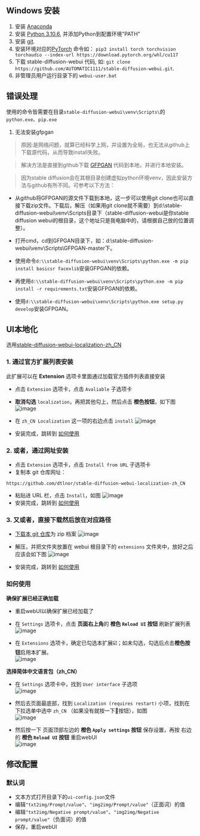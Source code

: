 ## Windows 安装
1. 安装 [Anaconda](https://www.anaconda.com/)
2. 安装 [Python 3.10.6](https://www.python.org/downloads/windows/), 并添加Python到配置环境"PATH"
3. 安装 [git](https://git-scm.com/download/win).
4. 安装环境对应的[PyTorch](https://pytorch.org/get-started/locally/) 命令如： ```pip3 install torch torchvision torchaudio --index-url https://download.pytorch.org/whl/cu117```
5. 下载 stable-diffusion-webui 代码, 如: `git clone https://github.com/AUTOMATIC1111/stable-diffusion-webui.git`.
6. 非管理员用户运行目录下的 `webui-user.bat`

## 错误处理
使用的命令皆需要在目录```stable-diffusion-webui\venv\Scripts\```的```python.exe```、```pip.exe```
1. 无法安装gfpgan
> 原因:是网络问题，就算已经科学上网，并设置为全局，也无法从github上下载源代码，从而导致install失败。

> 解决方法是直接到github下载 [GFPGAN](https://github.com/TencentARC/GFPGAN.git) 代码到本地，并进行本地安装。

> 因为stable diffusion会在其根目录创建虚拟python环境venv，因此安装方法与github有所不同。可参考以下方法：
- 从github将GFPGAN的源文件下载到本地，这一步可以使用git clone也可以直接下载zip文件。下载后，解压（如果用git clone就不需要）到d:\\stable-diffusion-webui\venv\Scripts目录下（stable-diffusion-webui是你stable diffusion webui的根目录，这个地址只是我电脑中的，请根据自己放的位置调整）。

- 打开cmd，cd到GFPGAN目录下，如：d:\\stable-diffusion-webui\venv\Scripts\GFPGAN-master下。

- 使用命令```d:\\stable-diffusion-webui\venv\Scripts\python.exe -m pip install basicsr facexlib```安装GFPGAN的依赖。

- 再使用```d:\\stable-diffusion-webui\venv\Scripts\python.exe -m pip install -r requirements.txt```安装GFPGAN的依赖。

- 使用```d:\\stable-diffusion-webui\venv\Scripts\python.exe setup.py develop```安装GFPGAN。


## UI本地化
选用[stable-diffusion-webui-localization-zh_CN](https://github.com/dtlnor/stable-diffusion-webui-localization-zh_CN.git)

### 1. 通过官方扩展列表安装
  此扩展可以在 **Extension** 选项卡里面通过加载官方插件列表直接安装
  - 点击 `Extension` 选项卡，点击 `Avaliable` 子选项卡
  - **取消勾选** `localization`，再把其他勾上，然后点击 **橙色按钮**，如下图
  ![image](https://user-images.githubusercontent.com/21131439/220507253-65b91219-05ac-4932-a129-0fcd1e55ffaa.png)

  - 在 `zh_CN Localization` 这一项的右边点击 `install`
  ![image](https://user-images.githubusercontent.com/21131439/220507520-77eab48a-272b-4a06-a38a-ca721181092f.png)
  - 安装完成，跳转到 [如何使用](#如何使用)

  ### 2. 或者，通过网址安装
  - 点击 `Extension` 选项卡，点击 `Install from URL` 子选项卡
  - 复制本 git 仓库网址：
  ```
  https://github.com/dtlnor/stable-diffusion-webui-localization-zh_CN
  ```
  - 粘贴进 URL 栏，点击 `Install`，如图
  ![image](https://user-images.githubusercontent.com/60730393/202898107-e207d645-e446-456c-8a5b-6dd400eba480.png)  
  - 安装完成，跳转到 [如何使用](#如何使用)

  ### 3. 又或者，直接下载然后放在对应路径
  - [下载本 git 仓库](https://codeload.github.com/dtlnor/stable-diffusion-webui-localization-zh_CN/zip/refs/heads/main)为 zip 档案
  ![image](https://user-images.githubusercontent.com/60730393/202898203-8f4265ff-efc1-4cb4-887a-86af291c000e.png)  

  - 解压，并把文件夹放置在 webui 根目录下的 `extensions` 文件夹中，放好之后应该会如下图
  ![image](https://user-images.githubusercontent.com/60730393/202898631-e4f6b3e2-b1d2-4258-b003-3142597fff3b.png)  
  - 安装完成，跳转到 [如何使用](#如何使用)



### 如何使用
  
  **确保扩展已经正确加载**  
  
  - 重启webUI以确保扩展已经加载了  
  
  - 在 `Settings` 选项卡，点击 **页面右上角**的 **橙色 `Reload UI` 按钮** 刷新扩展列表  
    ![image](https://user-images.githubusercontent.com/21131439/220509147-89b29802-2f9f-4db2-a21d-2dc99afa2d96.png)  

  - 在 `Extensions` 选项卡，确定已勾选本扩展☑️；如未勾选，勾选后点击**橙色按钮**启用本扩展。  
    ![image](https://user-images.githubusercontent.com/21131439/220509469-5c2af595-aece-4405-88f4-eb0638f8f22a.png)  

  **选择简体中文语言包（zh_CN）**  
  
  - 在 `Settings` 选项卡中，找到 `User interface` 子选项  
    ![image](https://user-images.githubusercontent.com/21131439/220509760-b8680fcd-9673-47e3-ba47-2ae0baf41d51.png)  
  
  - 然后去页面最底部，找到 `Localization (requires restart)` 小项，找到在下拉选单中选中 `zh_CN` （如果没有就按一下🔄按钮），如图  
  ![image](https://user-images.githubusercontent.com/21131439/220510690-4445c0bc-b70b-4943-b69c-270faa7cffc1.png)  

  - 然后按一下 页面顶部左边的 **橙色 `Apply settings` 按钮** 保存设置，再按 右边的 **橙色 `Reload UI` 按钮** 重启webUI  
  ![image](https://user-images.githubusercontent.com/21131439/220510486-90a1cf87-345b-48a7-8286-26dc02c0634e.png)  
  
  ## 修改配置
  ### 默认词
  - 文本方式打开目录下的```ui-config.json```文件
  - 编辑```"txt2img/Prompt/value"```、```"img2img/Prompt/value"```（正面词）的值
  - 编辑```"txt2img/Negative prompt/value"```、```"img2img/Negative prompt/value"```（负面词）的值
  - 保存，重启webUI  
  
  
